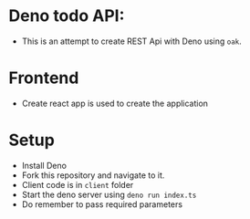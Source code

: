 # Deno todo API:

- This is an attempt to create REST Api with Deno using `oak`.

# Frontend

- Create react app is used to create the application

# Setup

- Install Deno
- Fork this repository and navigate to it.
- Client code is in `client` folder
- Start the deno server using `deno run index.ts`
- Do remember to pass required parameters
